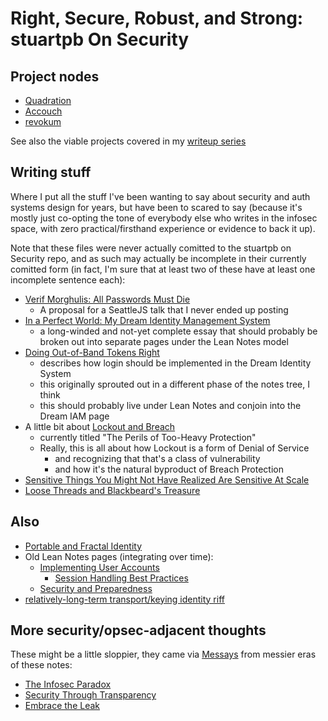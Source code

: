 # Right, Secure, Robust, and Strong: stuartpb On Security

## Project nodes

- [Quadration](0d93d812-6739-4142-9e16-d686e6df00ef.md)
- [Accouch](1ae14fdb-5356-456a-a12f-89513f3a50ef.md)
- [revokum](302bcc06-d1c2-4d95-83bc-b0dac2a949f2.md)

See also the viable projects covered in my [writeup series](f1403399-a887-4262-aac6-292035465eab.md)

## Writing stuff

Where I put all the stuff I've been wanting to say about security and auth systems design for years, but have been to scared to say (because it's mostly just co-opting the tone of everybody else who writes in the infosec space, with zero practical/firsthand experience or evidence to back it up).

Note that these files were never actually comitted to the stuartpb on Security repo, and as such may actually be incomplete in their currently comitted form (in fact, I'm sure that at least two of these have at least one incomplete sentence each):

- [Verif Morghulis: All Passwords Must Die](0d21bcbc-81b8-4950-af50-46a7a4343613.md)
  - A proposal for a SeattleJS talk that I never ended up posting
- [In a Perfect World: My Dream Identity Management System](3f7019fb-74ea-4de9-bfb1-3985e0b79482.md)
  - a long-winded and not-yet complete essay that should probably be broken out into separate pages under the Lean Notes model
- [Doing Out-of-Band Tokens Right](0072bc14-9ba6-4364-9762-4e3dcccf8a69.md)
  - describes how login should be implemented in the Dream Identity System
  - this originally sprouted out in a different phase of the notes tree, I think
  - this should probably live under Lean Notes and conjoin into the Dream IAM page
- A little bit about [Lockout and Breach](b3b63eda-ac0f-4b49-b48d-a3df1b8251cc.md)
  - currently titled "The Perils of Too-Heavy Protection"
  - Really, this is all about how Lockout is a form of Denial of Service
    - and recognizing that that's a class of vulnerability
    - and how it's the natural byproduct of Breach Protection
- [Sensitive Things You Might Not Have Realized Are Sensitive At Scale](88053124-144e-4e0f-922e-a97073a9030e.md)
- [Loose Threads and Blackbeard's Treasure](47d09240-6a5e-4955-9939-d8977d3bb2a2.md)

## Also

- [Portable and Fractal Identity](64a52921-8c92-40bb-a0e5-16414cc96d18.md)
- Old Lean Notes pages (integrating over time):
  - [Implementing User Accounts](c6891500-92fd-4774-9a14-d734d99bbdb4.md)
    - [Session Handling Best Practices](51831897-f54f-4d8d-8e40-9a9b82a4b7ae.md)
  - [Security and Preparedness](8f0dbfcd-db75-4323-b8cc-3d8d1c8fef61.md)
- [relatively-long-term transport/keying identity riff](5bb0e461-f613-4386-8586-9f084953ffe8.md)

## More security/opsec-adjacent thoughts

These might be a little sloppier, they came via [Messays](8f2359ae-186f-4878-b5e5-33f3c177e6fc.md) from messier eras of these notes:

- [The Infosec Paradox](27a6d6ad-9fd2-41f9-be2d-cd7ccaca3aa7.md)
- [Security Through Transparency](a9f862fd-2adc-4fe9-8a05-92fa5f7b4622.md)
- [Embrace the Leak](9333bdc8-9ff6-49f7-821e-c7b1da574096.md)
